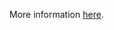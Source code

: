 More information [here](https://docs.bridgecrew.io/docs/ensure-that-the-profiling-argument-is-set-to-false-1).
